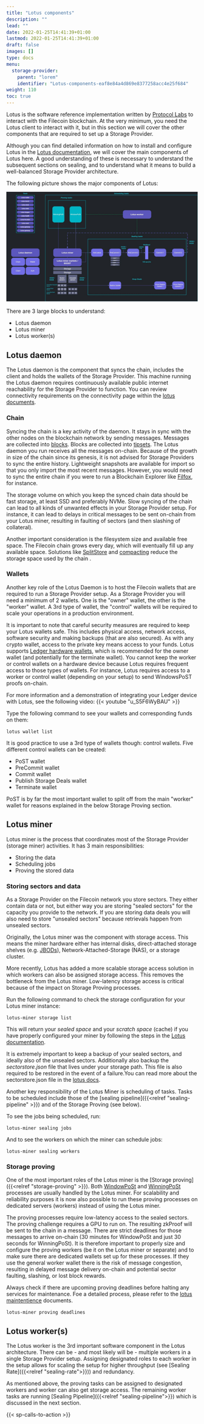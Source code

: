 ```yaml
---
title: "Lotus components"
description: ""
lead: ""
date: 2022-01-25T14:41:39+01:00
lastmod: 2022-01-25T14:41:39+01:00
draft: false
images: []
type: docs
menu:
  storage-provider:
    parent: "lorem"
    identifier: "Lotus-components-eaf8e84a4d869e8377258acc4e25f684"
weight: 110
toc: true
---
```


Lotus is the software reference implementation written by [Protocol Labs](https://protocol.ai) to interact with the Filecoin blockchain. At the very minimum, you need the Lotus client to interact with it, but in this section we will cover the other components that are required to set up a Storage Provider.

Although you can find detailed information on how to install and configure Lotus in the [Lotus documentation](https://lotus.filecoin.io), we will cover the main components of Lotus here. A good understanding of these is necessary to understand the subsequent sections on sealing, and to understand what it means to build a well-balanced Storage Provider architecture.

The following picture shows the major components of Lotus:

[![Lotus software components](lotus-components.png)](lotus-components.png)

There are 3 large blocks to understand:

- Lotus daemon
- Lotus miner
- Lotus worker(s)

## Lotus daemon

The Lotus daemon is the component that syncs the chain, includes the client and holds the wallets of the Storage Provider. This machine running the Lotus daemon requires continuously available public internet reachability for the Storage Provider to function. You can review connectivity requirements on the connectivity page within the [lotus documents](https://lotus.filecoin.io/storage-providers/setup/initialize/#connectivity-to-the-storage-provider). 

### Chain

Syncing the chain is a key activity of the daemon. It stays in sync with the other nodes on the blockchain network by sending messages. Messages are collected into [blocks](https://docs.filecoin.io/reference/general/glossary/#block). Blocks are collected into [tipsets](https://docs.filecoin.io/reference/general/glossary/#tipset). The Lotus daemon you run receives all the messages on-chain. Because of the growth in size of the chain since its genesis, it is not advised for Storage Providers to sync the entire history. Lightweight snapshots are available for import so that you only import the most recent messages. However, you would need to sync the entire chain if you were to run a Blockchain Explorer like [Filfox](https://filfox.info), for instance.

The storage volume on which you keep the synced chain data should be fast storage, at least SSD and preferably NVMe. Slow syncing of the chain can lead to all kinds of unwanted effects in your Storage Provider setup. For instance, it can lead to delays in critical messages to be sent on-chain from your Lotus miner, resulting in faulting of sectors (and then slashing of collateral).

Another important consideration is the filesystem size and available free space. The Filecoin chain grows every day<!--TODO STEF by how much, currently, and how big is it?-->, which will eventually fill up any available space. Solutions like [SplitStore](https://lotus.filecoin.io/lotus/configure/splitstore/) and [compacting](https://lotus.filecoin.io/lotus/manage/chain-management/) reduce the storage space used by the chain <!--TODO STEF by what %-->.

### Wallets

Another key role of the Lotus Daemon is to host the Filecoin wallets that are required to run a Storage Provider setup. As a Storage Provider you will need a minimum of 2 wallets. One is the "owner" wallet, the other is the "worker" wallet. A 3rd type of wallet, the "control" wallets will be required to scale your operations in a production environment.

It is important to note that careful security measures are required to keep your Lotus wallets safe. This includes physical access, network access, software security and making backups (that are also secured). As with any crypto wallet, access to the private key means access to your funds. Lotus supports [Ledger hardware wallets](https://lotus.filecoin.io/lotus/manage/ledger/), which is recommended for the owner wallet (and potentially for the terminate wallet). You cannot keep the worker or control  wallets on a hardware device because Lotus requires frequent access to those types of wallets. For instance, Lotus requires access to a worker or control wallet (depending on your setup) to send WindowsPoST proofs on-chain.

For more information and a demonstration of integrating your Ledger device with Lotus, see the following video:
{{< youtube "u_S5F6WyBAU" >}}


Type the following command to see your wallets and corresponding funds on them:

    lotus wallet list

It is good practice to use a 3rd type of wallets though: control wallets.
Five different control wallets can be created:

- PoST wallet
- PreCommit wallet
- Commit wallet
- Publish Storage Deals wallet
- Terminate wallet

PoST is by far the most important wallet to split off from the main "worker" wallet for reasons explained in the below Storage Proving section.

## Lotus miner

Lotus miner is the process that coordinates most of the Storage Provider (storage miner) activities. It has 3 main responsibilities:

- Storing the data
- Scheduling jobs
- Proving the stored data

### Storing sectors and data

As a Storage Provider on the Filecoin network you store sectors. They either contain data or not, but either way you are storing "sealed sectors" for the capacity you provide to the network. If you are storing data deals you will also need to store "unsealed sectors" because retrievals happen from unsealed sectors.

Originally, the Lotus miner was the component with storage access. This means the miner hardware either has internal disks, direct-attached storage shelves (e.g. [JBODs](https://en.wikipedia.org/wiki/Non-RAID_drive_architectures#JBOD)), Network-Attached-Storage (NAS), or a storage cluster.

More recently, Lotus has added a more scalable storage access solution in which workers can also be assigned storage access. This removes the bottleneck from the Lotus miner. Low-latency storage access is critical because of the impact on Storage Proving processes.

Run the following command to check the storage configuration for your Lotus miner instance:

    lotus-miner storage list

This will return your _sealed space_ and your _scratch space_ (cache) if you have properly configured your miner by following the steps in the [Lotus documentation](https://lotus.filecoin.io/storage-providers/operate/custom-storage-layout/).

It is extremely important to keep a backup of your sealed sectors, and ideally also of the unsealed sectors. Additionally also backup the _sectorstore.json_ file that lives under your storage path. This file is also required to be restored in the event of a failure.You can read more about the sectorstore.json file in the [lotus docs](https://lotus.filecoin.io/storage-providers/seal-workers/seal-workers/#sector-storage-groups).

Another key responsibility of the Lotus Miner is scheduling of tasks. Tasks to be scheduled include those of the [sealing pipeline]({{<relref "sealing-pipeline" >}}) and of the Storage Proving (see below).

To see the jobs being scheduled, run:

```shell
lotus-miner sealing jobs
```
And to see the workers on which the miner can schedule jobs:

```shell
lotus-miner sealing workers
```

### Storage proving

One of the most important roles of the Lotus miner is the [Storage proving]({{<relref "storage-proving" >}}). Both [WindowPoSt](https://docs.filecoin.io/reference/general/glossary/#window-proof-of-spacetime-windowpost) and [WinningPoSt](https://docs.filecoin.io/reference/general/glossary/#winning-proof-of-spacetime-winningpost) processes are usually handled by the Lotus miner. For scalability and reliability purposes it is now also possible to run these proving processes on dedicated servers (workers) instead of using the Lotus miner. 

The proving processes require low-latency access to the sealed sectors. The proving challenge requires a GPU to run on. The resulting zkProof will be sent to the chain in a message. There are strict deadlines for those messages to arrive on-chain (30 minutes for WindowPoSt and just 30 seconds for WinningPoSt). It is therefore important to properly size and configure the proving workers (be it on the Lotus miner <!--TODO STEF this whole section mixes names for software processes and hardware instances a lot - suggest reviewing the whole thing to disambiguate-->or separate) and to make sure there are dedicated wallets set up for these processes. If they use the general worker wallet there is the risk of message congestion, resulting in delayed message delivery on-chain and potential sector faulting, slashing, or lost block rewards.

Always check if there are upcoming proving deadlines before halting any services for maintenance. Foe a detailed process, please refer to the [lotus maintentience](https://lotus.filecoin.io/storage-providers/operate/maintenance/) documents. 

    lotus-miner proving deadlines

## Lotus worker(s)

The Lotus worker is the 3rd important software component in the Lotus architecture. There can be - and most likely will be - multiple workers in a single Storage Provider setup. Assigning designated roles to each worker in the setup allows for scaling the setup for higher throughput (see [Sealing Rate]({{<relref "sealing-rate">}})) and redundancy.

As mentioned above, the proving tasks can be assigned to designated workers and worker can also get storage access.
The remaining worker tasks are running [Sealing Pipeline]({{<relref "sealing-pipeline">}}) which is discussed in the next section.

{{< sp-calls-to-action >}}
